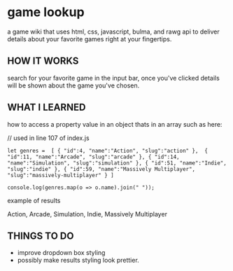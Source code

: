 # game lookup

 a game wiki that uses html, css, javascript, bulma, and rawg api to deliver details about your favorite games right at your fingertips.


## HOW IT WORKS

search for your favorite game in the input bar, once you've clicked details will be shown about the game you've chosen.

## WHAT I LEARNED


how to access a property value in an object thats in an array
such as here: 

// used in line 107 of index.js

` let genres = 
[
   {
      "id":4,
      "name":"Action",
      "slug":"action"
   }, 
   {
      "id":11,
      "name":"Arcade",
      "slug":"arcade"
   },
   {
      "id":14,
      "name":"Simulation",
      "slug":"simulation"
   },
   {
      "id":51,
      "name":"Indie",
      "slug":"indie"
   },
   {
      "id":59,
      "name":"Massively Multiplayer",
      "slug":"massively-multiplayer"
   }
] `

` console.log(genres.map(o => o.name).join(" "));  `

example of results 

Action, Arcade, Simulation, Indie, Massively Multiplayer


## THINGS TO DO

- improve dropdown box styling 
- possibly make results styling look prettier.